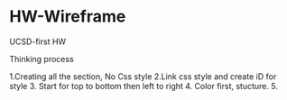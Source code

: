 # HW-Wireframe
UCSD-first HW

Thinking process

1.Creating all the section, No Css style
2.Link css style and create iD for style
3. Start for top to bottom then left to right
4. Color first, stucture.
5.